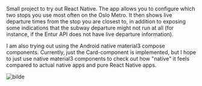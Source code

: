 Small project to try out React Native. The app allows you to configure which two stops you use most often on the Oslo Metro. It then shows live departure times from the stop you are closest to, in addition to exposing some indications that the subway departure might not run at all (for instance, if the Entur API does not have live departure information).

I am also trying out using the Android native material3 compose components. Currently, just the Card-component is implemented, but I hope to just use native material3 components to check out how "native" it feels compared to actual native apps and pure React Native apps.

![bilde](https://github.com/Lilleengen/bomtur/assets/6050834/2ebce1dc-af02-4606-a6dc-1338c043c6cd)
